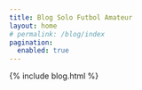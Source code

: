 ```yaml
---
title: Blog Solo Futbol Amateur
layout: home
# permalink: /blog/index
pagination: 
  enabled: true
---
```


{% include blog.html %}